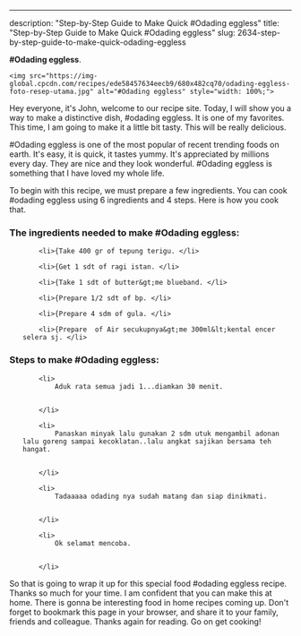 ---
description: "Step-by-Step Guide to Make Quick #Odading eggless"
title: "Step-by-Step Guide to Make Quick #Odading eggless"
slug: 2634-step-by-step-guide-to-make-quick-odading-eggless

<p>
	<strong>#Odading eggless</strong>. 
	
</p>
<p>
	
	<img src="https://img-global.cpcdn.com/recipes/ede58457634eecb9/680x482cq70/odading-eggless-foto-resep-utama.jpg" alt="#Odading eggless" style="width: 100%;">
	
	
</p>
<p>
	Hey everyone, it's John, welcome to our recipe site. Today, I will show you a way to make a distinctive dish, #odading eggless. It is one of my favorites. This time, I am going to make it a little bit tasty. This will be really delicious.
</p>
	
<p>
	
</p>
<p>
	#Odading eggless is one of the most popular of recent trending foods on earth. It's easy, it is quick, it tastes yummy. It's appreciated by millions every day. They are nice and they look wonderful. #Odading eggless is something that I have loved my whole life.
</p>

<p>
To begin with this recipe, we must prepare a few ingredients. You can cook #odading eggless using 6 ingredients and 4 steps. Here is how you cook that.
</p>

<h3>The ingredients needed to make #Odading eggless:</h3>

<ol>
	
		<li>{Take 400 gr of tepung terigu. </li>
	
		<li>{Get 1 sdt of ragi istan. </li>
	
		<li>{Take 1 sdt of butter&gt;me blueband. </li>
	
		<li>{Prepare 1/2 sdt of bp. </li>
	
		<li>{Prepare 4 sdm of gula. </li>
	
		<li>{Prepare  of Air secukupnya&gt;me 300ml&lt;kental encer selera sj. </li>
	
</ol>
<p>
	
</p>

<h3>Steps to make #Odading eggless:</h3>

<ol>
	
		<li>
			Aduk rata semua jadi 1...diamkan 30 menit.
			
			
		</li>
	
		<li>
			Panaskan minyak lalu gunakan 2 sdm utuk mengambil adonan lalu goreng sampai kecoklatan..lalu angkat sajikan bersama teh hangat.
			
			
		</li>
	
		<li>
			Tadaaaaa odading nya sudah matang dan siap dinikmati.
			
			
		</li>
	
		<li>
			Ok selamat mencoba.
			
			
		</li>
	
</ol>

<p>
	
</p>

<p>
	So that is going to wrap it up for this special food #odading eggless recipe. Thanks so much for your time. I am confident that you can make this at home. There is gonna be interesting food in home recipes coming up. Don't forget to bookmark this page in your browser, and share it to your family, friends and colleague. Thanks again for reading. Go on get cooking!
</p>
